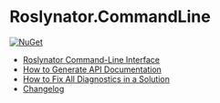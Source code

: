 
# Roslynator.CommandLine

[![NuGet](https://img.shields.io/nuget/v/Roslynator.CommandLine.svg)](https://nuget.org/packages/Roslynator.CommandLine)

* [Roslynator Command-Line Interface](../../docs/cli/README.md)
* [How to Generate API Documentation](../../docs/HowToGenerateDocumentation.md)
* [How to Fix All Diagnostics in a Solution](../../docs/HowToFixAllDiagnostics.md)
* [Changelog](ChangeLog.md)
